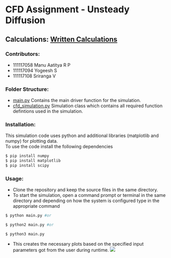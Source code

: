 # CFD Assignment - Unsteady Diffusion 
## Calculations: [Written Calculations](https://github.com/manuaatitya/cfd_project/blob/master/calculation.pdf)
### Contributors:
- 111117058 Manu Aatitya R P
- 111117094 Yogeesh S
- 111117108 Sriranga V
### Folder Structure:
- [main.py](https://github.com/manuaatitya/cfd_project/blob/master/main.py) Contains the main driver function for the simulation.
- [cfd_simulation.py](https://github.com/manuaatitya/cfd_project/blob/master/cfd_simulation.py) Simulation class which contains all required function defintions used in the simulation. 
### Installation:
This simulation code uses python and additional libraries (matplotlib and numpy) for plotting data.  
To use the code install the following dependencies
```sh
$ pip install numpy
$ pip install matplotlib
$ pip install scipy
```
### Usage:
- Clone the repository and keep the source files in the same directory.
- To start the simulation, open a command prompt or terminal in the same directory and depending on how the system is configured type in the appropriate command
```sh
$ python main.py #or
```
```sh
$ python2 main.py #or
``` 
```sh
$ python3 main.py
``` 
- This creates the necessary plots based on the specified input parameters got from the user during runtime.
![](https://user-images.githubusercontent.com/32318187/85883474-ae2d4500-b7fe-11ea-961f-f2c96365f3c0.PNG)
